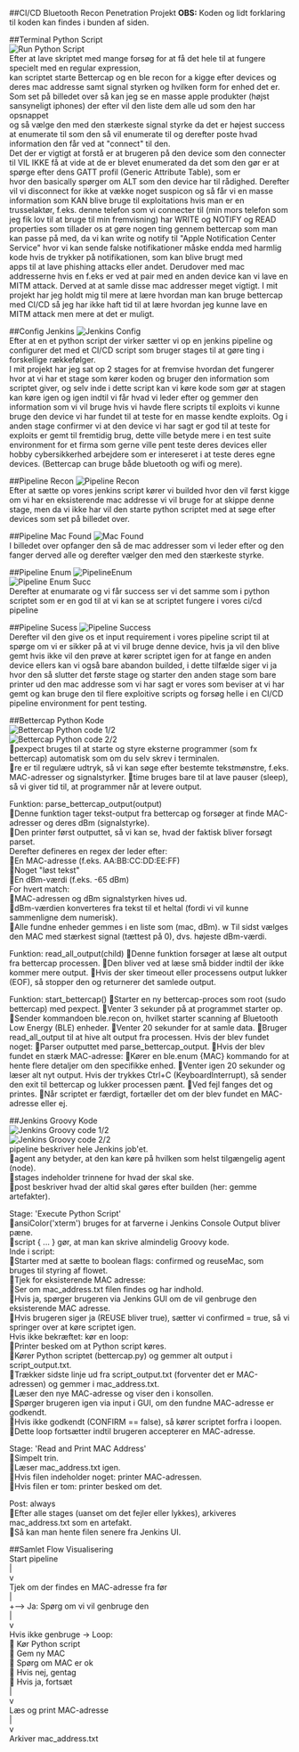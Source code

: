 ##CI/CD Bluetooth Recon Penetration Projekt
**OBS:** Koden og lidt forklaring til koden kan findes i bunden af siden.  

##Terminal Python Script  
![Run Python Script](images/TerminalPython.png)  
Efter at lave skriptet med mange forsøg for at få det hele til at fungere specielt med en regular expression,  
kan scriptet starte Bettercap og en ble recon for a kigge efter devices og deres mac addresse samt signal styrken og hvilken form for enhed det er.
Som set på billedet over så kan jeg se en masse apple produkter (højst sansyneligt iphones) der efter vil den liste dem alle ud som den har opsnappet  
og så vælge den med den stærkeste signal styrke da det er højest success at enumerate til som den så vil enumerate til og derefter poste hvad information den får ved at "connect" til den.  
Det der er vigtigt at forstå er at brugeren på den device som den connecter til VIL IKKE få at vide at de er blevet enumerated da det som den gør er at spørge efter dens GATT profil (Generic Attribute Table), som er  
hvor den basically spørger om ALT som den device har til rådighed. Derefter vil vi disconnect for ikke at vække noget suspicon og så får vi en masse information som KAN blive bruge til exploitations hvis man er en  
trusselaktør, f.eks. denne telefon som vi connecter til (min mors telefon som jeg fik lov til at bruge til min fremvisning) har WRITE og NOTIFY og READ properties som tillader os at gøre nogen ting gennem bettercap som man kan passe på med, da vi kan write og notify til "Apple Notification Center Service" hvor vi kan sende falske notifikationer måske endda med harmlig kode hvis de trykker på notifikationen, som kan blive brugt med  
apps til at lave phishing attacks eller andet. Derudover med mac addresserne hvis en f.eks er ved at pair med en anden device kan vi lave en MITM attack. Derved at at samle disse mac addresser meget vigtigt. I mit projekt har jeg holdt mig til mere at lære hvordan man kan bruge bettercap med CI/CD så jeg har ikke haft tid til at lære hvordan jeg kunne lave en MITM attack men mere at det er muligt.   

##Config Jenkins
![Jenkins Config](images/PipelineScript.png)  
Efter at en et python script der virker sætter vi op en jenkins pipeline og configurer det med et CI/CD script som bruger stages til at gøre ting i forskellige rækkefølger.  
I mit projekt har jeg sat op 2 stages for at fremvise hvordan det fungerer hvor at vi har et stage som kører koden og bruger den information som scriptet giver, og selv inde i dette script kan vi køre kode som gør at stagen kan køre igen og igen indtil vi får hvad vi leder efter og gemmer den information som vi vil bruge hvis vi havde flere scripts til exploits vi kunne bruge den device vi har fundet til at teste for en masse kendte exploits. Og i anden stage confirmer vi at den device vi har sagt er god til at teste for exploits er gemt til fremtidig brug, dette ville betyde mere i en test suite environment for et firma som gerne ville pent teste deres devices eller hobby cybersikkerhed arbejdere som er intereseret i at teste deres egne devices. (Bettercap can bruge både bluetooth og wifi og mere).

##Pipeline Recon
![Pipeline Recon](images/PipelineRecon.png)  
Efter at sætte op vores jenkins script kører vi builded hvor den vil først kigge om vi har en eksisterende mac addresse vi vil bruge for at skippe denne stage, men da vi ikke har vil den starte python scriptet med at søge efter devices som set på billedet over.

##Pipeline Mac Found
![Mac Found](images/PipelineMacFound.png)  
I billedet over opfanger den så de mac addresser som vi leder efter og den fanger derved alle og derefter vælger den med den stærkeste styrke.

##Pipeline Enum
![PipelineEnum](images/PipelineEnum.png)  
![Pipeline Enum Succ](images/PipelineEnumSucc.png)  
Derefter at enumarate og vi får success ser vi det samme som i python scriptet som er en god til at vi kan se at scriptet fungere i vores ci/cd pipeline

##Pipeline Sucess
![Pipeline Success](images/PipelineSucess.png)  
Derefter vil den give os et input requirement i vores pipeline script til at spørge om vi er sikker på at vi vil bruge denne device, hvis ja vil den blive gemt hvis ikke vil den prøve at kører scriptet igen for at fange en anden device ellers kan vi også bare abandon builded, i dette tilfælde siger vi ja hvor den så slutter det første stage og starter den anden stage som bare printer ud den mac addresse som vi har sagt er vores som beviser at vi har gemt og kan bruge den til flere exploitive scripts og forsøg helle i en CI/CD pipeline environment for pent testing.


##Bettercap Python Kode  
![Bettercap Python code 1/2](images/Bettercap1.png)  
![Bettercap Python code 2/2](images/Bettercap2.png)  
🔹pexpect bruges til at starte og styre eksterne programmer (som fx bettercap) automatisk som om du selv skrev i terminalen.  
🔹re er til regulære udtryk, så vi kan søge efter bestemte tekstmønstre, f.eks. MAC-adresser og signalstyrker.
🔹time bruges bare til at lave pauser (sleep), så vi giver tid til, at programmer når at levere output.

Funktion: parse_bettercap_output(output)  
🔹Denne funktion tager tekst-output fra bettercap og forsøger at finde MAC-adresser og deres dBm (signalstyrke).  
🔹Den printer først outputtet, så vi kan se, hvad der faktisk bliver forsøgt parset.  
Derefter defineres en regex der leder efter:  
🔹En MAC-adresse (f.eks. AA:BB:CC:DD:EE:FF)  
🔹Noget "løst tekst"  
🔹En dBm-værdi (f.eks. -65 dBm)  
For hvert match:  
🔹MAC-adressen og dBm signalstyrken hives ud.  
🔹dBm-værdien konverteres fra tekst til et heltal (fordi vi vil kunne sammenligne dem numerisk).  
🔹Alle fundne enheder gemmes i en liste som (mac, dBm).  w
Til sidst vælges den MAC med stærkest signal (tættest på 0), dvs. højeste dBm-værdi. 

Funktion: read_all_output(child)
🔹Denne funktion forsøger at læse alt output fra bettercap processen.
🔹Den bliver ved at læse små bidder indtil der ikke kommer mere output.
🔹Hvis der sker timeout eller processens output lukker (EOF), så stopper den og returnerer det samlede output.

Funktion: start_bettercap()
🔹Starter en ny bettercap-proces som root (sudo bettercap) med pexpect.
🔹Venter 3 sekunder på at programmet starter op.
🔹Sender kommandoen ble.recon on, hvilket starter scanning af Bluetooth Low Energy (BLE) enheder.
🔹Venter 20 sekunder for at samle data.
🔹Bruger read_all_output til at hive alt output fra processen.
Hvis der blev fundet noget:
🔹Parser outputtet med parse_bettercap_output.
🔹Hvis der blev fundet en stærk MAC-adresse:
🔹Kører en ble.enum {MAC} kommando for at hente flere detaljer om den specifikke enhed.
🔹Venter igen 20 sekunder og læser alt nyt output.
Hvis der trykkes Ctrl+C (KeyboardInterrupt), så sender den exit til bettercap og lukker processen pænt.
🔹Ved fejl fanges det og printes.
🔹Når scriptet er færdigt, fortæller det om der blev fundet en MAC-adresse eller ej.

##Jenkins Groovy Kode  
![Jenkins Groovy code 1/2](images/Jenkins1.png)  
![Jenkins Groovy code 2/2](images/Jenkins2.png)  
pipeline beskriver hele Jenkins job'et.  
🔹agent any betyder, at den kan køre på hvilken som helst tilgængelig agent (node).  
🔹stages indeholder trinnene for hvad der skal ske.  
🔹post beskriver hvad der altid skal gøres efter builden (her: gemme artefakter).  

Stage: 'Execute Python Script'  
🔹ansiColor('xterm') bruges for at farverne i Jenkins Console Output bliver pæne.  
🔹script { ... } gør, at man kan skrive almindelig Groovy kode.  
Inde i script:  
🔹Starter med at sætte to boolean flags: confirmed og reuseMac, som bruges til styring af flowet.  
🔹Tjek for eksisterende MAC adresse:  
🔹Ser om mac_address.txt filen findes og har indhold.  
🔹Hvis ja, spørger brugeren via Jenkins GUI om de vil genbruge den eksisterende MAC adresse.  
🔹Hvis brugeren siger ja (REUSE bliver true), sætter vi confirmed = true, så vi springer over at køre scriptet igen.  
Hvis ikke bekræftet: kør en loop:  
🔹Printer besked om at Python script køres.  
🔹Kører Python scriptet (bettercap.py) og gemmer alt output i script_output.txt.  
🔹Trækker sidste linje ud fra script_output.txt (forventer det er MAC-adressen) og gemmer i mac_address.txt.  
🔹Læser den nye MAC-adresse og viser den i konsollen.  
🔹Spørger brugeren igen via input i GUI, om den fundne MAC-adresse er godkendt.  
🔹Hvis ikke godkendt (CONFIRM == false), så kører scriptet forfra i loopen.  
🔹Dette loop fortsætter indtil brugeren accepterer en MAC-adresse.  

Stage: 'Read and Print MAC Address'  
🔹Simpelt trin.  
🔹Læser mac_address.txt igen.  
🔹Hvis filen indeholder noget: printer MAC-adressen.  
🔹Hvis filen er tom: printer besked om det.  

Post: always  
🔹Efter alle stages (uanset om det fejler eller lykkes), arkiveres mac_address.txt som en artefakt.  
🔹Så kan man hente filen senere fra Jenkins UI.  

##Samlet Flow Visualisering  
Start pipeline  
    |  
    v  
Tjek om der findes en MAC-adresse fra før  
    |  
    +--> Ja: Spørg om vi vil genbruge den  
    |  
    v  
Hvis ikke genbruge -> Loop:  
  🔹 Kør Python script  
  🔹 Gem ny MAC  
  🔹 Spørg om MAC er ok  
  🔹 Hvis nej, gentag  
  🔹 Hvis ja, fortsæt  
    |  
    v  
Læs og print MAC-adresse  
    |  
    v  
Arkiver mac_address.txt  

